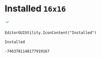 # Installed `16x16`
<img src="/img/Installed.png" width=16 height=16>

``` CSharp
EditorGUIUtility.IconContent("Installed")
```
```
Installed
```
```
-7463781148177919167
```
